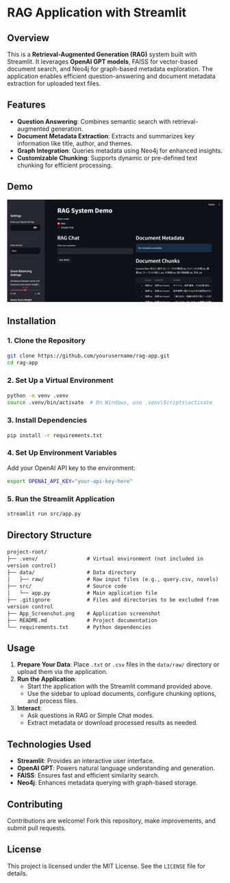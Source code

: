 # RAG Application with Streamlit

## Overview
This is a **Retrieval-Augmented Generation (RAG)** system built with Streamlit. It leverages **OpenAI GPT models**, FAISS for vector-based document search, and Neo4j for graph-based metadata exploration. The application enables efficient question-answering and document metadata extraction for uploaded text files.

## Features
- **Question Answering**: Combines semantic search with retrieval-augmented generation.
- **Document Metadata Extraction**: Extracts and summarizes key information like title, author, and themes.
- **Graph Integration**: Queries metadata using Neo4j for enhanced insights.
- **Customizable Chunking**: Supports dynamic or pre-defined text chunking for efficient processing.

## Demo
![Application Screenshot](App_Screenshot.png)

## Installation

### 1. Clone the Repository
```bash
git clone https://github.com/yourusername/rag-app.git
cd rag-app
```

### 2. Set Up a Virtual Environment
```bash
python -m venv .venv
source .venv/bin/activate  # On Windows, use .venv\Scripts\activate
```

### 3. Install Dependencies
```bash
pip install -r requirements.txt
```

### 4. Set Up Environment Variables
Add your OpenAI API key to the environment:
```bash
export OPENAI_API_KEY="your-api-key-here"
```

### 5. Run the Streamlit Application
```bash
streamlit run src/app.py
```

## Directory Structure
```
project-root/
├── .venv/                # Virtual environment (not included in version control)
├── data/                 # Data directory
│   ├── raw/              # Raw input files (e.g., query.csv, novels)
├── src/                  # Source code
│   └── app.py            # Main application file
├── .gitignore            # Files and directories to be excluded from version control
├── App_Screenshot.png    # Application screenshot
├── README.md             # Project documentation
└── requirements.txt      # Python dependencies
```

## Usage
1. **Prepare Your Data**: Place `.txt` or `.csv` files in the `data/raw/` directory or upload them via the application.
2. **Run the Application**:
   - Start the application with the Streamlit command provided above.
   - Use the sidebar to upload documents, configure chunking options, and process files.
3. **Interact**:
   - Ask questions in RAG or Simple Chat modes.
   - Extract metadata or download processed results as needed.

## Technologies Used
- **Streamlit**: Provides an interactive user interface.
- **OpenAI GPT**: Powers natural language understanding and generation.
- **FAISS**: Ensures fast and efficient similarity search.
- **Neo4j**: Enhances metadata querying with graph-based storage.

## Contributing
Contributions are welcome! Fork this repository, make improvements, and submit pull requests.

## License
This project is licensed under the MIT License. See the `LICENSE` file for details.
